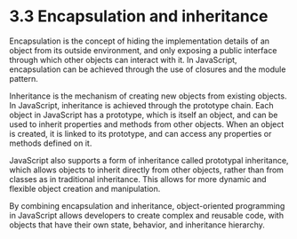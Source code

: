 # 3.3 Encapsulation and inheritance

Encapsulation is the concept of hiding the implementation details of an object from its outside environment, and only exposing a public interface through which other objects can interact with it. In JavaScript, encapsulation can be achieved through the use of closures and the module pattern.

Inheritance is the mechanism of creating new objects from existing objects. In JavaScript, inheritance is achieved through the prototype chain. Each object in JavaScript has a prototype, which is itself an object, and can be used to inherit properties and methods from other objects. When an object is created, it is linked to its prototype, and can access any properties or methods defined on it.

JavaScript also supports a form of inheritance called prototypal inheritance, which allows objects to inherit directly from other objects, rather than from classes as in traditional inheritance. This allows for more dynamic and flexible object creation and manipulation.

By combining encapsulation and inheritance, object-oriented programming in JavaScript allows developers to create complex and reusable code, with objects that have their own state, behavior, and inheritance hierarchy.